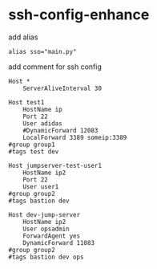 # ssh-config-enhance

add alias

```
alias sso="main.py"
```

add comment for ssh config

```
Host *
    ServerAliveInterval 30

Host test1
    HostName ip
    Port 22
    User adidas
    #DynamicForward 12083
    LocalForward 3389 someip:3389
#group group1
#tags test dev

Host jumpserver-test-user1
    HostName ip2
    Port 22
    User user1
#group group2
#tags bastion dev

Host dev-jump-server
    HostName ip2
    User opsadmin
    ForwardAgent yes
    DynamicForward 11083
#group group2
#tags bastion dev ops
```

